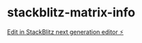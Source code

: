 # stackblitz-matrix-info

[Edit in StackBlitz next generation editor ⚡️](https://stackblitz.com/~/github.com/Vistion12/stackblitz-matrix-info)